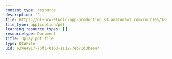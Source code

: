 ```yaml
---
content_type: resource
description: ''
file: https://ol-ocw-studio-app-production.s3.amazonaws.com/courses/18-01sc-single-variable-calculus-fall-2010/624e491775f1016311127eb71d3bee47_--lPz7VFnKI.pdf
file_type: application/pdf
learning_resource_types: []
resourcetype: Document
title: 3play pdf file
type: OCWFile
uid: 624e4917-75f1-0163-1112-7eb71d3bee47
---
```

